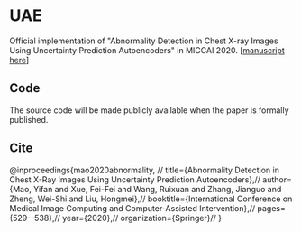 # UAE
Official implementation of "Abnormality Detection in Chest X-ray Images Using Uncertainty Prediction Autoencoders" in MICCAI 2020. \[[manuscript here](https://github.com/dbbbbm/UAE/blob/master/etc/paper.pdf)\]

## Code
The source code will be made publicly available when the paper is formally published.

## Cite
@inproceedings{mao2020abnormality, //
  title={Abnormality Detection in Chest X-Ray Images Using Uncertainty Prediction Autoencoders},//
  author={Mao, Yifan and Xue, Fei-Fei and Wang, Ruixuan and Zhang, Jianguo and Zheng, Wei-Shi and Liu, Hongmei},//
  booktitle={International Conference on Medical Image Computing and Computer-Assisted Intervention},//
  pages={529--538},//
  year={2020},//
  organization={Springer}//
}
